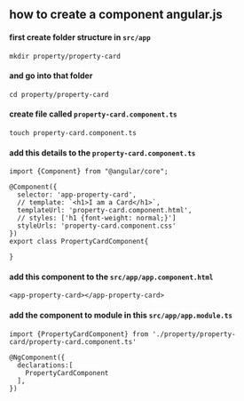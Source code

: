 ## how to create a component angular.js

#### first create folder structure in `src/app`
`mkdir property/property-card`

#### and go into that folder
`cd property/property-card`

#### create file called  `property-card.component.ts`
`touch property-card.component.ts`

#### add this details to the `property-card.component.ts`
```
import {Component} from "@angular/core";

@Component({
  selector: 'app-property-card',
  // template: `<h1>I am a Card</h1>`,
  templateUrl: 'property-card.component.html',
  // styles: ['h1 {font-weight: normal;}']
  styleUrls: 'property-card.component.css'
})
export class PropertyCardComponent{

}
```

#### add this component to the `src/app/app.component.html`
```
<app-property-card></app-property-card>
```

#### add the component to module in this `src/app/app.module.ts`
```
import {PropertyCardComponent} from './property/property-card/property-card.component.ts'

@NgComponent({
  declarations:[
    PropertyCardComponent
  ],
})

```
